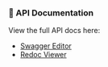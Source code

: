 ### 📘 API Documentation

View the full API docs here:

- [Swagger Editor](https://editor.swagger.io/?url=https://raw.githubusercontent.com/Skalierbare-Systeme/open-api-spec/main/swagger.yaml)
- [Redoc Viewer](https://redocly.github.io/redoc/?url=https://raw.githubusercontent.com/Skalierbare-Systeme/open-api-spec/main/swagger.yaml)
